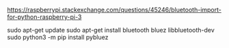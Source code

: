 https://raspberrypi.stackexchange.com/questions/45246/bluetooth-import-for-python-raspberry-pi-3

sudo apt-get update
sudo apt-get install bluetooth bluez libbluetooth-dev
sudo python3 -m pip install pybluez